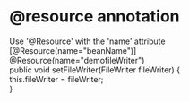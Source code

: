 # @resource annotation
Use '@Resource' with the 'name' attribute [@Resource(name="beanName")]<br/>
@Resource(name="demofileWriter")<br/>
public void setFileWriter(FileWriter fileWriter) {<br/>
	this.fileWriter = fileWriter;<br/>
  }
